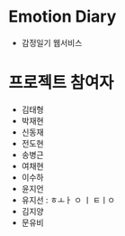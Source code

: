 # Emotion Diary

- 감정일기 웹서비스

# 프로젝트 참여자
- 김태형
- 박재현
- 신동재
- 전도현
- 송병근
- 여채현
- 이수하
- 윤지언
- 유지선 : ㅎㅗㅏ ㅇ ㅣ ㅌㅣㅇ
- 김지양
- 문유비
